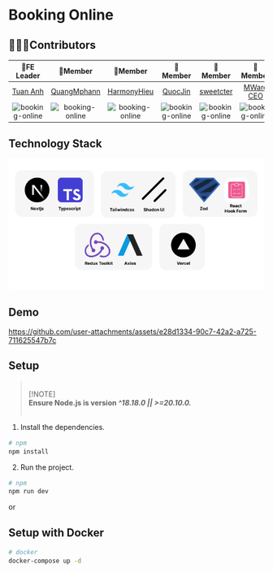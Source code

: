 # Booking Online

## 👨‍👩‍👦Contributors
| **🚀FE Leader** | **🚀Member** | **🚀Member** | **🚀Member** | **🚀Member** | **🚀Member** | **🚀Member** |
| :-: | :-: | :-: | :-: | :-: | :-: | :-: |
| [Tuan Anh](https://gitlab.com/tuananh31j) | [QuangMphann](https://gitlab.com/quangphan2705) | [HarmonyHieu](https://gitlab.com/hieutvph46786) | [QuocJin](https://gitlab.com/QuocDL) | [sweetcter](https://gitlab.com/sweetcter) |[MWare CEO](https://gitlab.com/mwarevn) | [Đào Minh](https://gitlab.com/minhtit123) | 
| <img src="https://gitlab.com/uploads/-/system/user/avatar/20802711/avatar.png?width=800" width="100" height="100" alt="booking-online" style="object-fit: cover;" /> | <img src="https://gitlab.com/uploads/-/system/user/avatar/20865606/avatar.png" width="100" height="100" alt="booking-online" style="object-fit: cover;" /> | <img src="https://gitlab.com/uploads/-/system/user/avatar/20865424/avatar.png" width="100" height="100" alt="booking-online" style="object-fit: cover;" /> | <img src="https://gitlab.com/uploads/-/system/user/avatar/21032846/avatar.png" width="100" height="100" alt="booking-online" style="object-fit: cover;" /> | <img src="https://gitlab.com/uploads/-/system/user/avatar/20802710/avatar.png" width="100" height="100" alt="booking-online" style="object-fit: cover;" /> | <img src="https://gitlab.com/uploads/-/system/user/avatar/14881190/avatar.png" width="100" height="100" alt="booking-online" style="object-fit: cover;" /> | <img src="https://gitlab.com/uploads/-/system/user/avatar/21502648/avatar.png" width="100" height="100" alt="booking-online" style="object-fit: cover;" /> |


## Technology Stack

![tech](docs/imgs/booking-technology.png)

## Demo

https://github.com/user-attachments/assets/e28d1334-90c7-42a2-a725-711625547b7c

## Setup

> <br/>[!NOTE]<br/> **Ensure Node.js is version <i>^18.18.0 || >=20.10.0.</i>**<br /><br />

1. Install the dependencies.

```bash
# npm
npm install
```

2. Run the project.

```bash
# npm
npm run dev
```

or

## Setup with Docker

```sh
# docker
docker-compose up -d
```
